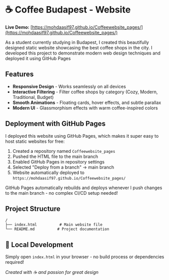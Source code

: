 # ☕ Coffee Budapest - Website

**Live Demo:** [https://mohdaasif97.github.io/Coffeewebsite_pages/](https://mohdaasif97.github.io/Coffeewebsite_pages/)


As a student currently studying in Budapest, I created this beautifully designed static website showcasing the best coffee shops in the city. I developed this project to demonstrate modern web design techniques and deployed it using GitHub Pages

## Features

- **Responsive Design** - Works seamlessly on all devices
- **Interactive Filtering** - Filter coffee shops by category (Cozy, Modern, Traditional, Budget)
- **Smooth Animations** - Floating cards, hover effects, and subtle parallax
- **Modern UI** - Glassmorphism effects with warm coffee-inspired colors

##  Deployment with GitHub Pages

I deployed this website using GitHub Pages, which makes it super easy to host static websites for free:

1. Created a repository named `Coffeewebsite_pages`
2. Pushed the HTML file to the main branch
3. Enabled GitHub Pages in repository settings
4. Selected "Deploy from a branch" → main branch
5. Website automatically deployed to `https://mohdaasif97.github.io/Coffeewebsite_pages/`

GitHub Pages automatically rebuilds and deploys whenever I push changes to the main branch - no complex CI/CD setup needed!

##  Project Structure

```
/
├── index.html          # Main website file
└── README.md          # Project documentation
```

## 🔧 Local Development

Simply open `index.html` in your browser - no build process or dependencies required!


*Created with ☕ and passion for great design*
